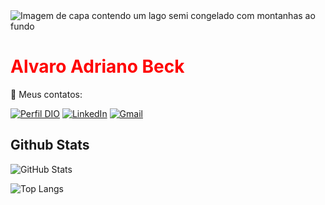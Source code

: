 <img align="center" padding="0" alt="Imagem de capa contendo um lago semi congelado com montanhas ao fundo" src="https://media.licdn.com/dms/image/D4D16AQG5y4s49D91eA/profile-displaybackgroundimage-shrink_350_1400/0/1665328955665?e=1719446400&v=beta&t=wEEFP5uAO2KFxTvyxy5H_829OtsL3Kc-DSO864sz3y4">
<h1> 
  <a href="https://www.linkedin.com/in/alvaroabeck/" style="color: #f00 !important; text-decoration: none; color: inherit;">
    <span>Alvaro Adriano Beck</span>
  </a>
</h1>

📱 Meus contatos:

  [![Perfil DIO](https://img.shields.io/badge/-Meu%20Perfil%20na%20DIO-30A3DC?style=for-the-badge)](https://web.dio.me/users/alvaroabeck/) 
[![LinkedIn](https://img.shields.io/badge/LinkedIn-0077B5?style=for-the-badge&logo=linkedin&logoColor=white)](https://www.linkedin.com/in/alvaroabeck/)
[![Gmail](https://img.shields.io/badge/Gmail-333333?style=for-the-badge&logo=gmail&logoColor=red)](mailto:alvaroabeck@gmail.com)


## Github Stats

![GitHub Stats](https://github-readme-stats.vercel.app/api?username=aabeck33&theme=transparent&bg_color=2F3542&border_color=000&show_icons=true&icon_color=82589F&title_color=1DD1A1&text_color=FFF)

![Top Langs](https://github-readme-stats-git-masterrstaa-rickstaa.vercel.app/api/top-langs/?username=aabeck33&bg_color=000&border_color=30A3DC&title_color=E94D5F&text_color=FFF&&hide_title=True)
